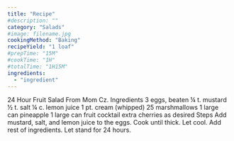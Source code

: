```yaml
---
title: "Recipe"
#description: ""
category: "Salads"
#image: filename.jpg
cookingMethod: "Baking"
recipeYield: "1 loaf"
#prepTime: "15M"
#cookTime: "1H"
#totalTime: "1H15M"
ingredients:
  - "ingredient"
---
```


24 Hour Fruit Salad
From Mom Cz.
Ingredients
3 eggs, beaten
¼ t. mustard
½ t. salt
¼ c. lemon juice
1 pt. cream (whipped)
25 marshmallows
1 large can pineapple
1 large can fruit cocktail
extra cherries as desired
Steps
Add mustard, salt, and lemon juice to the eggs. Cook until thick. Let cool.
Add rest of ingredients. Let stand for 24 hours.
